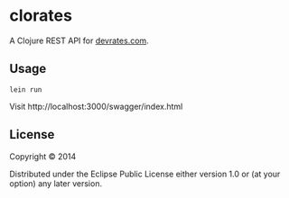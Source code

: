 # clorates

A Clojure REST API for [devrates.com](devrates.com).

## Usage

```lein run```

Visit http://localhost:3000/swagger/index.html

## License

Copyright © 2014 

Distributed under the Eclipse Public License either version 1.0 or (at
your option) any later version.
